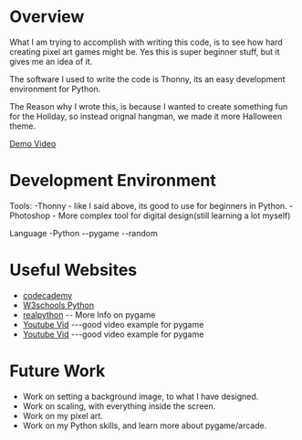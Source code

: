# Overview

What I am trying to accomplish with writing this code, is to see how hard creating pixel art games might be. Yes this is super beginner stuff, but it gives me an idea of it.

The software I used to write the code is Thonny, its an easy development environment for Python. 

The Reason why I wrote this, is because I wanted to create something fun for the Holiday, so instead orignal hangman, we made it more Halloween theme.

[Demo Video](https://youtu.be/-PIg397XKag)

# Development Environment

Tools:
-Thonny - like I said above, its good to use for beginners in Python.
-Photoshop - More complex tool for digital design(still learning a lot myself)

Language
-Python
--pygame
--random

# Useful Websites

- [codecademy](https://www.codecademy.com/catalog/language/python)
- [W3schools Python](https://www.w3schools.com/python/default.asp#gsc.tab=0)
- [realpython](https://realpython.com/pygame-a-primer/) -- More Info on pygame
- [Youtube Vid](https://www.youtube.com/watch?v=FfWpgLFMI7w&ab_channel=freeCodeCamp.org)  ---good video example for pygame
- [Youtube Vid](https://www.youtube.com/watch?v=W-QOtdD3qx4&ab_channel=PythonSimplified)  ---good video example for pygame

# Future Work

- Work on setting a background image, to what I have designed.
- Work on scaling, with everything inside the screen.
- Work on my pixel art.
- Work on my Python skills, and learn more about pygame/arcade.
